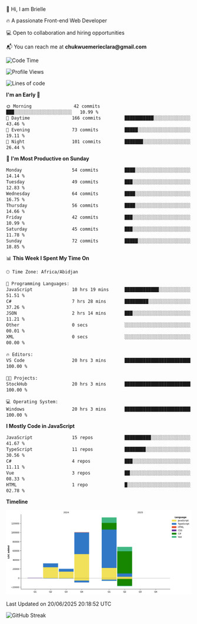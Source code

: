 <div align="left">
  <p>👋 Hi, I am Brielle</p>
  <p>🔥 A passionate Front-end Web Developer</p>
  <p>💻 Open to collaboration and hiring opportunities</p>
  <p>📬 You can reach me at <strong>chukwuemerieclara@gmail.com</strong></p>
</div>


 
 <!--START_SECTION:waka-->
![Code Time](http://img.shields.io/badge/Code%20Time-713%20hrs%2051%20mins-blue)

![Profile Views](http://img.shields.io/badge/Profile%20Views-1-blue)

![Lines of code](https://img.shields.io/badge/From%20Hello%20World%20I%27ve%20Written-354.2%20thousand%20lines%20of%20code-blue)

**I'm an Early 🐤** 

```text
🌞 Morning                42 commits          ███░░░░░░░░░░░░░░░░░░░░░░   10.99 % 
🌆 Daytime                166 commits         ███████████░░░░░░░░░░░░░░   43.46 % 
🌃 Evening                73 commits          █████░░░░░░░░░░░░░░░░░░░░   19.11 % 
🌙 Night                  101 commits         ███████░░░░░░░░░░░░░░░░░░   26.44 % 
```
📅 **I'm Most Productive on Sunday** 

```text
Monday                   54 commits          ████░░░░░░░░░░░░░░░░░░░░░   14.14 % 
Tuesday                  49 commits          ███░░░░░░░░░░░░░░░░░░░░░░   12.83 % 
Wednesday                64 commits          ████░░░░░░░░░░░░░░░░░░░░░   16.75 % 
Thursday                 56 commits          ████░░░░░░░░░░░░░░░░░░░░░   14.66 % 
Friday                   42 commits          ███░░░░░░░░░░░░░░░░░░░░░░   10.99 % 
Saturday                 45 commits          ███░░░░░░░░░░░░░░░░░░░░░░   11.78 % 
Sunday                   72 commits          █████░░░░░░░░░░░░░░░░░░░░   18.85 % 
```


📊 **This Week I Spent My Time On** 

```text
🕑︎ Time Zone: Africa/Abidjan

💬 Programming Languages: 
JavaScript               10 hrs 19 mins      █████████████░░░░░░░░░░░░   51.51 % 
C#                       7 hrs 28 mins       █████████░░░░░░░░░░░░░░░░   37.26 % 
JSON                     2 hrs 14 mins       ███░░░░░░░░░░░░░░░░░░░░░░   11.21 % 
Other                    0 secs              ░░░░░░░░░░░░░░░░░░░░░░░░░   00.01 % 
XML                      0 secs              ░░░░░░░░░░░░░░░░░░░░░░░░░   00.00 % 

🔥 Editors: 
VS Code                  20 hrs 3 mins       █████████████████████████   100.00 % 

🐱‍💻 Projects: 
StockHub                 20 hrs 3 mins       █████████████████████████   100.00 % 

💻 Operating System: 
Windows                  20 hrs 3 mins       █████████████████████████   100.00 % 
```

**I Mostly Code in JavaScript** 

```text
JavaScript               15 repos            ██████████░░░░░░░░░░░░░░░   41.67 % 
TypeScript               11 repos            ████████░░░░░░░░░░░░░░░░░   30.56 % 
C#                       4 repos             ███░░░░░░░░░░░░░░░░░░░░░░   11.11 % 
Vue                      3 repos             ██░░░░░░░░░░░░░░░░░░░░░░░   08.33 % 
HTML                     1 repo              █░░░░░░░░░░░░░░░░░░░░░░░░   02.78 % 
```



**Timeline**

![Lines of Code chart](https://raw.githubusercontent.com/Brielle28/Brielle28/main/assets/bar_graph.png)


 Last Updated on 20/06/2025 20:18:52 UTC
<!--END_SECTION:waka-->

![GitHub Streak](https://github-readme-streak-stats.herokuapp.com/?user=Brielle28)



